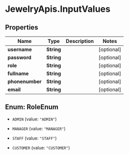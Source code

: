 # JewelryApis.InputValues

## Properties

Name | Type | Description | Notes
------------ | ------------- | ------------- | -------------
**username** | **String** |  | [optional] 
**password** | **String** |  | [optional] 
**role** | **String** |  | [optional] 
**fullname** | **String** |  | [optional] 
**phonenumber** | **String** |  | [optional] 
**email** | **String** |  | [optional] 



## Enum: RoleEnum


* `ADMIN` (value: `"ADMIN"`)

* `MANAGER` (value: `"MANAGER"`)

* `STAFF` (value: `"STAFF"`)

* `CUSTOMER` (value: `"CUSTOMER"`)




